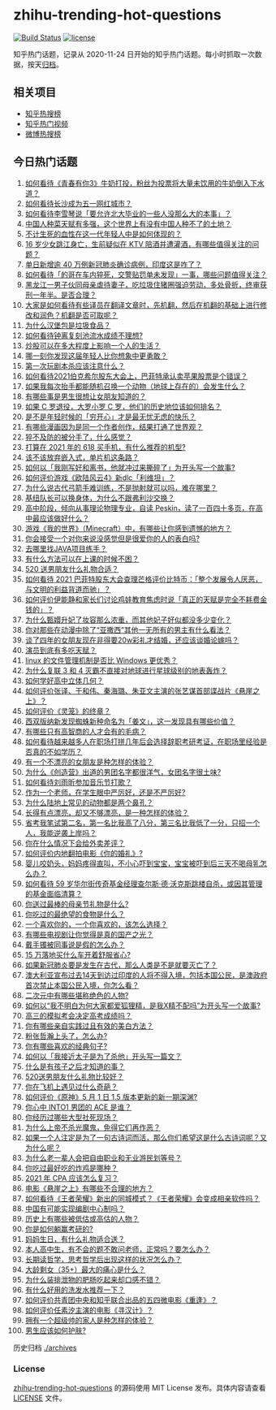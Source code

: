 # zhihu-trending-hot-questions

[![Build Status](https://github.com/justjavac/zhihu-trending-hot-questions/workflows/ci/badge.svg?branch=master)](https://github.com/justjavac/zhihu-trending-hot-questions/actions)
[![license](https://img.shields.io/github/license/justjavac/zhihu-trending-hot-questions)](https://github.com/justjavac/zhihu-trending-hot-questions/blob/master/LICENSE)

知乎热门话题，记录从 2020-11-24 日开始的知乎热门话题。每小时抓取一次数据，按天[归档](./archives)。

## 相关项目

- [知乎热搜榜](https://github.com/justjavac/zhihu-trending-top-search)
- [知乎热门视频](https://github.com/justjavac/zhihu-trending-hot-video)
- [微博热搜榜](https://github.com/justjavac/weibo-trending-hot-search)

## 今日热门话题

<!-- BEGIN -->
<!-- 最后更新时间 Mon May 03 2021 13:10:04 GMT+0800 (China Standard Time) -->

1. [如何看待《青春有你3》牛奶打投，粉丝为投票将大量未饮用的牛奶倒入下水道？](https://www.zhihu.com/question/457119531)
2. [如何看待长沙成为五一网红城市？](https://www.zhihu.com/question/457303834)
3. [如何看待李雪琴说「要允许北大毕业的一些人没那么大的本事」？](https://www.zhihu.com/question/457408234)
4. [中国人种菜天赋有多强，这个世界上有没有中国人种不了的土地？](https://www.zhihu.com/question/457311138)
5. [不计生死的血性在这一代年轻人中是如何体现的？](https://www.zhihu.com/question/455928947)
6. [16 岁少女跳江身亡，生前疑似在 KTV
   陪酒并遭灌酒，有哪些值得关注的问题？](https://www.zhihu.com/question/457401334)
7. [单日新增逾 40 万例新冠肺炎确诊病例，印度这是咋了？](https://www.zhihu.com/question/457388433)
8. [如何看待「的哥在车内猝死，交警贴罚单未发现」一事，哪些问题值得关注？](https://www.zhihu.com/question/457613358)
9. [黑龙江一男子伙同母亲虐待妻子，吃垃圾住猪圈强迫劳动，多处骨折，终审获刑一年半。是否合理？](https://www.zhihu.com/question/457256890)
10. [大家是如何看待有些译员在翻译文章时，先机翻，然后在机翻的基础上进行修改和润色？机翻是否可取呢？](https://www.zhihu.com/question/453300590)
11. [为什么汉堡包是垃圾食品？](https://www.zhihu.com/question/382868803)
12. [如何看待钟离复刻池流水成绩不理想?](https://www.zhihu.com/question/457248572)
13. [炒股可以在多大程度上影响一个人的生活？](https://www.zhihu.com/question/34200652)
14. [哪一刻你发现这届年轻人比你想象中更勇敢？](https://www.zhihu.com/question/456819341)
15. [第一次玩剧本杀应该注意什么？](https://www.zhihu.com/question/392135348)
16. [如何看待2021伯克希尔股东大会上，巴菲特承认卖苹果股票是个错误？](https://www.zhihu.com/question/457488859)
17. [如果我每次抬手都能随机召唤一个动物（地球上存在的）会发生什么？](https://www.zhihu.com/question/457184253)
18. [有哪些事是男生很想让女朋友知道的？](https://www.zhihu.com/question/426854994)
19. [如果 C 罗退役，大罗小罗 C 罗，他们的历史地位该如何排名？](https://www.zhihu.com/question/384740207)
20. [是不是年轻时候的「穷开心」才是最无忧无虑的快乐？](https://www.zhihu.com/question/457145296)
21. [有哪些漫画因为是同一个作者创作，结果打通了世界观？](https://www.zhihu.com/question/437451134)
22. [猝不及防的被分手了，什么感觉？](https://www.zhihu.com/question/358145452)
23. [打算在 2021 年的 618 买手机，有什么推荐的机型?](https://www.zhihu.com/question/451810139)
24. [该不该放弃嵌入式，单片机这条路？](https://www.zhihu.com/question/370606355)
25. [如何以「我刚写好和离书，他就冲过来撕碎了」为开头写一个故事?](https://www.zhihu.com/question/444620739)
26. [如何评价游戏《欧陆风云4》新dlc「利维坦」？](https://www.zhihu.com/question/456853065)
27. [为什么说古代弓箭手难训练，不是抛射就可以吗，难在哪里？](https://www.zhihu.com/question/349584247)
28. [基纽队长可以换身体，为什么不跟弗利沙交换？](https://www.zhihu.com/question/456759762)
29. [高中阶段，倾向从事理论物理专业，自读
    Peskin，读了一百四十多页，在高中最应该做好什么？](https://www.zhihu.com/question/457540957)
30. [游戏《我的世界》（Minecraft）中，有哪些让你感到遗憾的地方？](https://www.zhihu.com/question/451353111)
31. [你会接受一个对你来说没感觉但是很爱你的人的表白吗?](https://www.zhihu.com/question/456895806)
32. [去哪里找JAVA项目练手？](https://www.zhihu.com/question/427212878)
33. [有什么方法可以在上课的时候不困？](https://www.zhihu.com/question/453132101)
34. [520 送男朋友什么礼物合适？](https://www.zhihu.com/question/393509849)
35. [如何看待 2021
    巴菲特股东大会查理芒格评价比特币：「整个发展令人厌恶，与文明的利益背道而驰」？](https://www.zhihu.com/question/457486880)
36. [如何评价伊能静和家长们讨论鸡娃教育焦虑时说「真正的天赋是完全不耗费金钱的」？](https://www.zhihu.com/question/457456468)
37. [为什么甄嬛升妃了妆容那么浓重，而其他妃子好似都没多少变化？](https://www.zhihu.com/question/457149850)
38. [你对那些在动漫中除了“亚撒西”其他一无所有的男主有什么看法？](https://www.zhihu.com/question/457327327)
39. [谈了四年的女朋友现在非得要20w彩礼才结婚，还应该谈婚论嫁吗？](https://www.zhihu.com/question/445096763)
40. [演员到底有多吃天赋？](https://www.zhihu.com/question/443350396)
41. [linux 的文件管理机制是否比 Windows 更优秀？](https://www.zhihu.com/question/455934619)
42. [为什么复联 3 和 4 灭霸不直接对地球进行星球级别的地表轰炸？](https://www.zhihu.com/question/456909902)
43. [如何学好高中立体几何？](https://www.zhihu.com/question/27632773)
44. [如何评价张译、于和伟、秦海璐、朱亚文主演的张艺谋首部谍战片《悬崖之上》？](https://www.zhihu.com/question/353797140)
45. [如何评价《灵笼》的终章？](https://www.zhihu.com/question/457072944)
46. [西双版纳新发现蜘蛛新种命名为「姜文」，这一发现具有哪些价值？](https://www.zhihu.com/question/457371552)
47. [有哪些只有高智商的人才会有的毛病？](https://www.zhihu.com/question/301999320)
48. [如何看待越来越多人在职场打拼几年后会选择辞职考研考证，在职场里经验是否真的不如学历？](https://www.zhihu.com/question/457426657)
49. [有一个不漂亮的女朋友是种怎样的体验？](https://www.zhihu.com/question/27433657)
50. [为什么《创造营》出道的男团名字都很洋气，女团名字很土味?](https://www.zhihu.com/question/456581591)
51. [如何看待刘雨昕参加音乐节打歌？](https://www.zhihu.com/question/454157222)
52. [作为一个老师，在学生眼中严厉好，还是不严厉好?](https://www.zhihu.com/question/453123833)
53. [为什么陆地上常见的动物都是两个鼻孔？](https://www.zhihu.com/question/456066433)
54. [长得有点漂亮，却又不够漂亮，是一种怎样的体验？](https://www.zhihu.com/question/64018902)
55. [省考我笔试第二名，第一名比我高了八分，第三名比我低了一分，只招一个人，我能逆袭上岸吗？](https://www.zhihu.com/question/325465519)
56. [你在什么情况下会给外卖差评？](https://www.zhihu.com/question/456249786)
57. [如何评价内地翻拍电影《你的婚礼》?](https://www.zhihu.com/question/374474502)
58. [婴儿咬奶头，妈妈疼得直叫，不小心吓到宝宝，宝宝被吓到后三天不喝母乳怎么办？](https://www.zhihu.com/question/455850698)
59. [如何看待 59
    岁华尔街传奇基金经理查尔斯·德·沃克斯跳楼自杀，或因其管理的基金面临清算？](https://www.zhihu.com/question/457186328)
60. [你送过最棒的母亲节礼物是什么?](https://www.zhihu.com/question/276772445)
61. [你吃过的最绝望的食物是什么？](https://www.zhihu.com/question/266593795)
62. [一个喜欢你的，一个你喜欢的，该怎么选择？](https://www.zhihu.com/question/457171344)
63. [有哪些电视剧让你觉得是真的国产之光？](https://www.zhihu.com/question/441124825)
64. [戴手镯被同事说是假的怎么办？](https://www.zhihu.com/question/451834381)
65. [15 万落地买什么车开着舒服省心?](https://www.zhihu.com/question/441839447)
66. [如果新冠肺炎要是发生在古代，那么人类是不是就要灭亡了？](https://www.zhihu.com/question/386034997)
67. [澳大利亚宣布过去14天到访过印度的人将不得入境，包括本国公民，是澳政府首次禁止本国公民入境，你怎么看？](https://www.zhihu.com/question/457378118)
68. [二次元中有哪些堪称绝色的人物?](https://www.zhihu.com/question/387651409)
69. [如何以“我不明白为何大家都爱狐狸精，是我X精不配吗”为开头写一个故事?](https://www.zhihu.com/question/443816329)
70. [高三的模拟考会决定高考成绩吗？](https://www.zhihu.com/question/454776438)
71. [你有哪些亲自实践过且有效的美白方法？](https://www.zhihu.com/question/19638296)
72. [粉张哲瀚上头了，怎么办?](https://www.zhihu.com/question/456001309)
73. [你有哪些喜欢的经典句子?](https://www.zhihu.com/question/454670833)
74. [如何以「我接近太子是为了杀他」开头写一篇文？](https://www.zhihu.com/question/420183279)
75. [什么是有孩子之后才知道的事？](https://www.zhihu.com/question/456245328)
76. [520送男朋友什么礼物比较好？](https://www.zhihu.com/question/321150247)
77. [你在飞机上遇见过什么奇葩？](https://www.zhihu.com/question/25871260)
78. [如何评价《原神》5 月 1 日 1.5 版本更新的新一期深渊?](https://www.zhihu.com/question/457415863)
79. [你心中 INTO1 男团的 ACE 是谁？](https://www.zhihu.com/question/457313739)
80. [你经历过哪些大型社死现场？](https://www.zhihu.com/question/439032546)
81. [为什么上帝不杀光魔鬼，免得它们再作恶？](https://www.zhihu.com/question/64073160)
82. [如果一个人注定是为了一句古诗词而活，那么你们希望这是什么古诗词呢？又为什么呢？](https://www.zhihu.com/question/453413029)
83. [为什么老一辈人会把自由职业和无业游民划等号？](https://www.zhihu.com/question/457466173)
84. [你吃过最好吃的炸鸡是哪种？](https://www.zhihu.com/question/21348636)
85. [2021 年 CPA 应该怎么复习？](https://www.zhihu.com/question/425225784)
86. [电影《悬崖之上》有哪些不合理的地方？](https://www.zhihu.com/question/457310734)
87. [如何看待《王者荣耀》新出的同城模式？《王者荣耀》会变成相亲软件吗？](https://www.zhihu.com/question/457261841)
88. [中国有可能实现编剧中心制吗？](https://www.zhihu.com/question/380565544)
89. [历史上有哪些被低估或高估的人物？](https://www.zhihu.com/question/20775329)
90. [你是如何躺赢考研的?](https://www.zhihu.com/question/452567524)
91. [妈妈生日，有什么礼物适合送？](https://www.zhihu.com/question/19591678)
92. [本人高中生，有不会的题不敢问老师，正常吗？要怎么办？](https://www.zhihu.com/question/448002468)
93. [长期读哲学，思考哲学后出现这样的状况怎么办？](https://www.zhihu.com/question/444004217)
94. [大龄剩女（35+）最大的痛心是什么？](https://www.zhihu.com/question/440901341)
95. [为什么装排泄物的肥肠吃起来却口感不错？](https://www.zhihu.com/question/344215207)
96. [有什么好用的洗发水推荐一下？](https://www.zhihu.com/question/264733291)
97. [如何评价共青团中央和知乎联合出品的五四微电影《重逢》？](https://www.zhihu.com/question/457512856)
98. [如何评价任素汐主演的电影《寻汉计》？](https://www.zhihu.com/question/452124896)
99. [拥有一个超级帅的家人是种怎样的体验？](https://www.zhihu.com/question/62302912)
100. [男生应该如何护肤?](https://www.zhihu.com/question/439729685)

<!-- END -->

历史归档 [./archives](./archives)

### License

[zhihu-trending-hot-questions](https://github.com/justjavac/zhihu-trending-hot-questions)
的源码使用 MIT License 发布。具体内容请查看 [LICENSE](./LICENSE) 文件。
